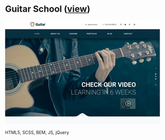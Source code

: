 <h1>Guitar School  (<a href="https://kambala3000.github.io/guitarschool/app/index.html" target="_blank">view</a>)</h1>
<a href="https://kambala3000.github.io/guitarschool/app/index.html" target="_blank"><img src="preview.jpg" alt="Guitar School"></a>
<p>HTML5, SCSS, BEM, JS, jQuery</p>
